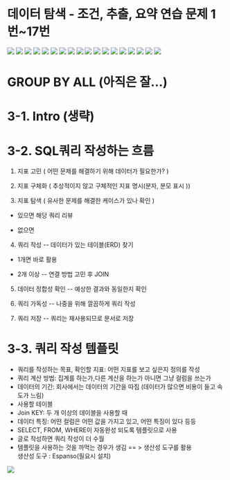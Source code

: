 # 데이터 탐색 - 조건, 추출, 요약 연습 문제 1번~17번
 ![](/image_SQL/3-1.png)
 ![](/image_SQL/3-2.png)
 ![](/image_SQL/3-3.png)
 ![](/image_SQL/3-4.png)
 ![](/image_SQL/3-5.png)
 ![](/image_SQL/3-5.1.png)
 ![](/image_SQL/3-6.png)
 ![](/image_SQL/3-7.png)
 ![](/image_SQL/3-8.png)
 ![](/image_SQL/3-9.png)
 ![](/image_SQL/3-10.png)
 ![](/image_SQL/3-11.png)
 ![](/image_SQL/3-12.png)
 ![](/image_SQL/3-13.png)
 ![](/image_SQL/3-14.png)
 ![](/image_SQL/3-15.png)
 ![](/image_SQL/3-16.png)
 ![](/image_SQL/3-17.png)






# GROUP BY ALL (아직은 잘...)

# 3-1. Intro (생략)

# 3-2. SQL쿼리 작성하는 흐름


1. 지표 고민 ( 어떤 문제를 해결하기 위해 데이터가 필요한가? )

2. 지표 구체화 ( 추상적이지 않고 구체적인 지표 명시(분자, 분모 표시 ))

3. 지표 탐색 ( 유사한 문제를 해결한 케이스가 있나 확인 )  
- 있으면  해당 쿼리 리뷰 

- 없으면
4. 쿼리 작성 -- 데이터가 있는 테이블(ERD) 찾기
 - 1개면 바로 활용  

 - 2개 이상 -- 연결 방법 고민 후 JOIN 

5. 데이터 정합성 확인 -- 예상한 결과와 동일한지 확인   

6. 쿼리 가독성 -- 나중을 위해 깔끔하게 쿼리 작성  

7. 쿼리 저장 -- 쿼리는 재사용되므로 문서로 저장    

 

# 3-3. 쿼리 작성 템플릿

- 쿼리를 작성하는 목표, 확인할 지표: 어떤 지표를 보고 싶은지 정의를 작성   
- 쿼리 계산 방법: 집계를 하는가,다른 계산을 하는가 아니면 그냥 컬럼을 쓰는가  
- 데이터의 기간: 회사에서는 데이터의 기간을 따짐 (데이터가 많으면 비용이 들고 속도가 느림)  
- 사용할 테이블 
- Join KEY:  두 개 이상의 데이블을 사용할 때  
- 데이터 특징:  어떤 컬럼은 어떤 값을 가지고 있고, 어떤 특징이 있다 등등 
- SELECT, FROM, WHERE이 자동완성 되도록 템플릿으로 사용
-  글로 작성하면 쿼리 작성이 더 수월  
- 템플릿을 사용하는 것을 까먹는 경우가 생김 == > 생산성 도구를 활용    
 생산성 도구 : Espanso(필요시 설치)   


![](/image_SQL/3WEEK.png)
